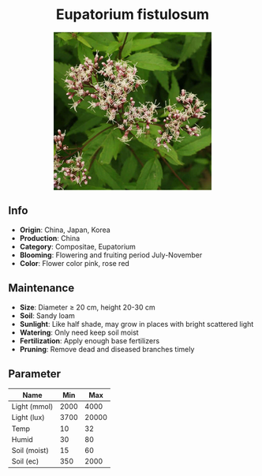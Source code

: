 <h1 align='center'>Eupatorium fistulosum</h1>
<p align="center">
    <img 
        align='center'
        width='320'
        src="../images/eupatorium fistulosum.png" 
        alt='Eupatorium fistulosum' />
</p>

## Info

 - **Origin**: China, Japan, Korea
 - **Production**: China
 - **Category**: Compositae, Eupatorium
 - **Blooming**: Flowering and fruiting period July-November
 - **Color**: Flower color pink, rose red

## Maintenance

 - **Size**: Diameter ≥ 20 cm, height 20-30 cm
 - **Soil**: Sandy loam
 - **Sunlight**: Like half shade, may grow in places with bright scattered light
 - **Watering**: Only need keep soil moist
 - **Fertilization**: Apply enough base fertilizers
 - **Pruning**: Remove dead and diseased branches timely

## Parameter

| Name         | Min  | Max   |
|--------------|------|-------|
| Light (mmol) | 2000 | 4000  |
| Light (lux)  | 3700 | 20000 |
| Temp         | 10    | 32    |
| Humid        | 30   | 80    |
| Soil (moist) | 15   | 60    |
| Soil (ec)    | 350  | 2000  |